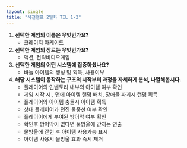 ```yaml
---
layout: single
title: "사전캠프 2일차 TIL 1-2"
---
```



1. **선택한 게임의 이름은 무엇인가요?**
    - 크레이지 아케이드
2. **선택한 게임의 장르는 무엇인가요?**
    - 액션, 전략비디오게임
3. **선택한 게임의 어떤 시스템에 집중하셨나요?**
    - 바늘 아이템의 생성 및 획득, 사용여부
4. **해당 시스템이 동작하는 구조의 시작부터 과정을 자세하게 분석, 나열해봅시다.**
    - 플레이어의 인벤토리 내부의 아이템 여부 확인
    - 게임 시작 시 , 맵에 아이템 랜덤 배치, 장애물 파괴시 랜덤 획득
    - 플레이어와 아이템 충돌시 아이템 획득
    - 상대 플레이어가 던진 물풍선 여부 확인
    - 플레이어에게 부여된 방어막 여부 확인
    - 확인후 방어막이 없다면 물방울에 갇히는 연출
    - 물방울에 갇힌 후 아이템 사용가능 표시
    - 아이템 사용시 물방울 효과 즉시 제거
